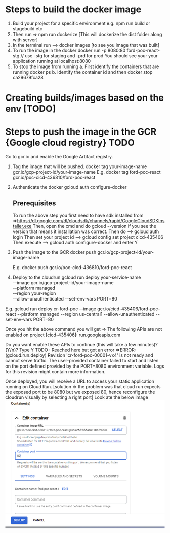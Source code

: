 # Steps to build the docker image
1. Build your project for a specific environment e.g. npm run build or stagebuild etc
2. Then run => npm run dockerize [This will dockerize the dist folder along with server]
3. In the terminal run --> docker images  [to see you image that was built]
4. To run the image in the docker 
    docker run -p 8080:80 ford-poc-react-stg   // use -stg for staging and -prd for prod
    You should see your your application running at localhost:8080
5. To stop the image from running
    a. First identify the containers that are running
        docker ps
    b. Identify the container id and then
        docker stop ca29679fca28

# Creating builds/images based on the env [TODO]

# Steps to push the image in the GCR {Google cloud registry} TODO
Go to gcr.io and enable the Google Artifact registry.
1. Tag the image that will be pushed.
    docker tag your-image-name gcr.io/gcp-project-id/your-image-name
    E.g. docker tag ford-poc-react gcr.io/poc-cicd-436810/ford-poc-react
2. Authenticate the docker
    gcloud auth configure-docker

    Prerequisites
    --------------
    To run the above step you first need to have sdk installed from =>https://dl.google.com/dl/cloudsdk/channels/rapid/GoogleCloudSDKInstaller.exe
    Then, open the cmd and do gcloud --version if you see the version that means it installation was correct. Then do --> gcloud auth login
    Then set your project id --> gcloud config set project cicd-435406
    Then execute --> gcloud auth configure-docker and enter Y


3. Push the image to the GCR
    docker push gcr.io/gcp-project-id/your-image-name

    E.g. docker push gcr.io/poc-cicd-436810/ford-poc-react


4. Deploy to the cloudrun
    gcloud run deploy your-service-name \
  --image gcr.io/gcp-project-id/your-image-name \
  --platform managed \
  --region your-region \
  --allow-unauthenticated
  --set-env-vars PORT=80

  E.g.
  gcloud run deploy cr-ford-poc --image gcr.io/cicd-435406/ford-poc-react --platform managed --region us-central1 --allow-unauthenticated --set-env-vars PORT=80

  Once you hit the above command you will get =>
  The following APIs are not enabled on project [cicd-435406]:
        run.googleapis.com

  Do you want enable these APIs to continue (this will take a few minutes)? (Y/n)?  Type Y
  TODO : Reached here but got an error =>ERROR: (gcloud.run.deploy) Revision 'cr-ford-poc-00001-vx4' is not ready and cannot serve traffic. The user-provided container failed to start and listen on the port defined provided by the PORT=8080 environment variable. Logs for this revision might contain more information.
  
  Once deployed, you will receive a URL to access your static application running on Cloud Run.
  [solution => the problem was that cloud run expects the exposed port to be 8080 but we exposed 80, hence reconfigure the cloudrun visually by selecting a right port]
  Look ate the below image
![alt text](image.png)

